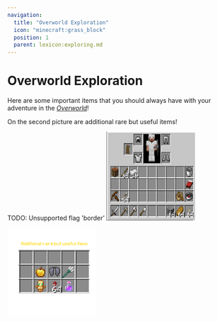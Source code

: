 ```yaml
---
navigation:
  title: "Overworld Exploration"
  icon: "minecraft:grass_block"
  position: 1
  parent: lexicon:exploring.md
---
```


# Overworld Exploration

Here are some important items that you should always have with your adventure in the [*Overworld*](../world/dimensions.md#overworld)!

On the second picture are additional rare but useful items!

TODO: Unsupported flag 'border'
![](overworld_equipment.png)

![](additional_equipment.png)

